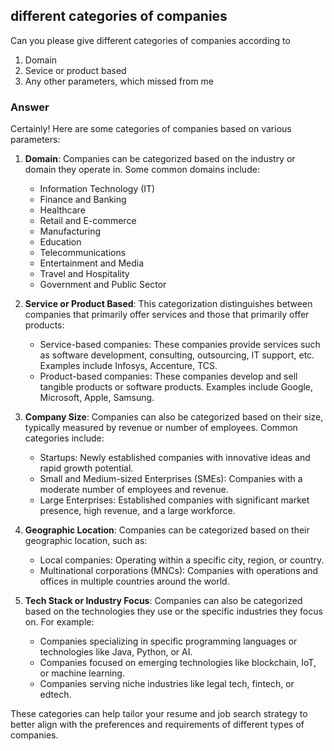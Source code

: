 ## different categories of companies

Can you please give different categories of companies according to 
1. Domain 
2. Sevice or product based 
3. Any other parameters, which missed from me 

### Answer

Certainly! Here are some categories of companies based on various parameters:

1. **Domain**: Companies can be categorized based on the industry or domain they operate in. Some common domains include:
   - Information Technology (IT)
   - Finance and Banking
   - Healthcare
   - Retail and E-commerce
   - Manufacturing
   - Education
   - Telecommunications
   - Entertainment and Media
   - Travel and Hospitality
   - Government and Public Sector

2. **Service or Product Based**: This categorization distinguishes between companies that primarily offer services and those that primarily offer products:
   - Service-based companies: These companies provide services such as software development, consulting, outsourcing, IT support, etc. Examples include Infosys, Accenture, TCS.
   - Product-based companies: These companies develop and sell tangible products or software products. Examples include Google, Microsoft, Apple, Samsung.

3. **Company Size**: Companies can also be categorized based on their size, typically measured by revenue or number of employees. Common categories include:
   - Startups: Newly established companies with innovative ideas and rapid growth potential.
   - Small and Medium-sized Enterprises (SMEs): Companies with a moderate number of employees and revenue.
   - Large Enterprises: Established companies with significant market presence, high revenue, and a large workforce.

4. **Geographic Location**: Companies can be categorized based on their geographic location, such as:
   - Local companies: Operating within a specific city, region, or country.
   - Multinational corporations (MNCs): Companies with operations and offices in multiple countries around the world.

5. **Tech Stack or Industry Focus**: Companies can also be categorized based on the technologies they use or the specific industries they focus on. For example:
   - Companies specializing in specific programming languages or technologies like Java, Python, or AI.
   - Companies focused on emerging technologies like blockchain, IoT, or machine learning.
   - Companies serving niche industries like legal tech, fintech, or edtech.

These categories can help tailor your resume and job search strategy to better align with the preferences and requirements of different types of companies.


